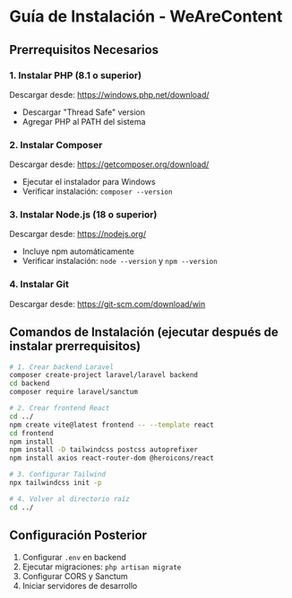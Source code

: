 # Guía de Instalación - WeAreContent

## Prerrequisitos Necesarios

### 1. Instalar PHP (8.1 o superior)
Descargar desde: https://windows.php.net/download/
- Descargar "Thread Safe" version
- Agregar PHP al PATH del sistema

### 2. Instalar Composer
Descargar desde: https://getcomposer.org/download/
- Ejecutar el instalador para Windows
- Verificar instalación: `composer --version`

### 3. Instalar Node.js (18 o superior)
Descargar desde: https://nodejs.org/
- Incluye npm automáticamente
- Verificar instalación: `node --version` y `npm --version`

### 4. Instalar Git
Descargar desde: https://git-scm.com/download/win

## Comandos de Instalación (ejecutar después de instalar prerrequisitos)

```bash
# 1. Crear backend Laravel
composer create-project laravel/laravel backend
cd backend
composer require laravel/sanctum

# 2. Crear frontend React
cd ../
npm create vite@latest frontend -- --template react
cd frontend
npm install
npm install -D tailwindcss postcss autoprefixer
npm install axios react-router-dom @heroicons/react

# 3. Configurar Tailwind
npx tailwindcss init -p

# 4. Volver al directorio raíz
cd ../
```

## Configuración Posterior

1. Configurar `.env` en backend
2. Ejecutar migraciones: `php artisan migrate`
3. Configurar CORS y Sanctum
4. Iniciar servidores de desarrollo
